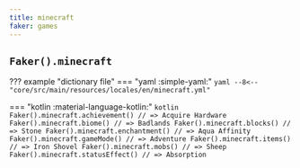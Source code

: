 ```yaml
---
title: minecraft
faker: games
---
```


## `Faker().minecraft`

??? example "dictionary file"
    === "yaml :simple-yaml:"
        ```yaml
        --8<-- "core/src/main/resources/locales/en/minecraft.yml"
        ```

=== "kotlin :material-language-kotlin:"
    ```kotlin
    Faker().minecraft.achievement() // => Acquire Hardware
    Faker().minecraft.biome() // => Badlands
    Faker().minecraft.blocks() // => Stone
    Faker().minecraft.enchantment() // => Aqua Affinity
    Faker().minecraft.gameMode() // => Adventure
    Faker().minecraft.items() // => Iron Shovel
    Faker().minecraft.mobs() // => Sheep
    Faker().minecraft.statusEffect() // => Absorption
    ```
